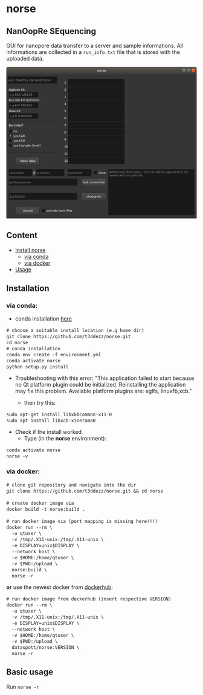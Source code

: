 # norse

##  **N**an**O**op**R**e **SE**quencing 
GUI for nanopore data transfer to a server and sample informations. All informations are collected in a `run_info.txt` file that is stored with the uploaded data.

![screen](data/interface.png)

## Content
  * [Install norse](#installation)
    * [via conda](#via-conda:)
    * [via docker](#via-docker:)
  * [Usage](#basic-usage)


## Installation
### via conda:
+ conda installation [here](https://docs.conda.io/en/latest/miniconda.html#system-requirements)

```shell=
# choose a suitable install location (e.g home dir)
git clone https://github.com/t3ddezz/norse.git
cd norse
# conda installation
conda env create -f environment.yml
conda activate norse
python setup.py install
````

* Troubleshooting with this error: "This application failed to start
because no Qt platform plugin could be initialized. 
Reinstalling the application may fix this problem.
Available platform plugins are: eglfs, linuxfb,xcb."

  * then try this:

```shell=
sudo apt-get install libxkbcommon-x11-0
sudo apt install libxcb-xinerama0
``` 


* Check if the install worked
  * Type (in the <strong>norse</strong> environment):

```
conda activate norse
norse -v
```

### via docker:
```
# clone git repository and navigate into the dir
git clone https://github.com/t3ddezz/norse.git && cd norse

# create docker image via
docker build -t norse:build .

# run docker image via (port mapping is missing here!!!)
docker run --rm \
  -u qtuser \
  -v /tmp/.X11-unix:/tmp/.X11-unix \
  -e DISPLAY=unix$DISPLAY \
  --network host \
  -v $HOME:/home/qtuser \
  -v $PWD:/upload \
  norse:build \
  norse -r
```
**or**
use the newest docker from [dockerhub](https://hub.docker.com/repository/docker/dataspott/norse/general):
```
# run docker image from dockerhub (insert respective VERSION)
docker run --rm \
  -u qtuser \
  -v /tmp/.X11-unix:/tmp/.X11-unix \
  -e DISPLAY=unix$DISPLAY \
  --network host \
  -v $HOME:/home/qtuser \
  -v $PWD:/upload \
  dataspott/norse:VERSION \
  norse -r
```

## Basic usage

Run `norse -r `

